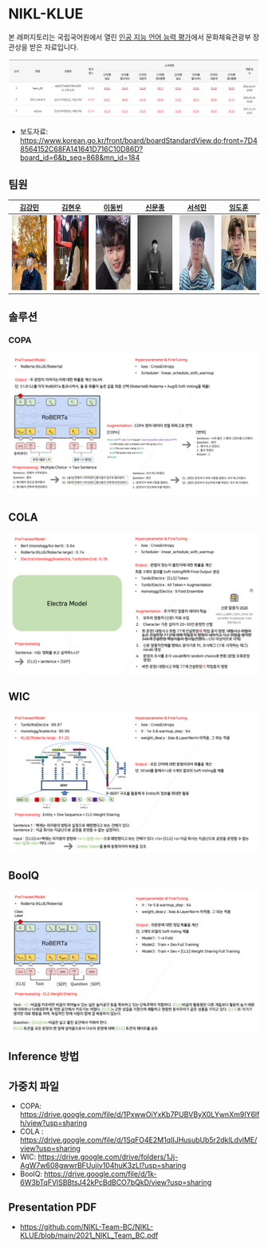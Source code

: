 # NIKL-KLUE

본 레퍼지토리는 국립국어원에서 열린 [인공 지능 언어 능력 평가](https://corpus.korean.go.kr/task/taskLeaderBoard.do?taskId=4&clCd=ING_TASK&subMenuId=sub04)에서 문화체육관광부 장관상을 받은 자료입니다. 

![image-20211118180339167](./Img/Leaderboard.png)

- 보도자료: https://www.korean.go.kr/front/board/boardStandardView.do;front=7D48564152C68FA141641D716C10D86D?board_id=6&b_seq=868&mn_id=184



## 팀원

| [김강민](https://github.com/Gangsss)                         | [김현우](https://github.com/choco9966)                       | [이동빈](https://github.com/Dongbin-Lee-git)                 | [신문종](https://github.com/moon-jong)                       | [서석민](https://github.com/min1321)                         | [임도훈](https://github.com/vail131)                         |
| ------------------------------------------------------------ | ------------------------------------------------------------ | ------------------------------------------------------------ | ------------------------------------------------------------ | ------------------------------------------------------------ | ------------------------------------------------------------ |
| <img src="./Img/Team_BC_김강민.jpg" width="10000" height="150"> | <img src="./Img/Team_BC_김현우.png" width="10000" height="150"> | <img src="./Img/Team_BC_이동빈.png" width="10000" height="150"> | <img src="./Img/Team_BC_신문종.JPG" width="10000" height="150"> | <img src="./Img/Team_BC_서석민.jpeg" width="10000" height="150"> | <img src="./Img/Team_BC_임도훈.jpg" width="10000" height="150"> |



## 솔루션

### COPA

![image-20211118193702430](./Img/COPA.png)



## COLA

![image-20211118193702430](./Img/COLA.png)



## WIC 

![image-20211118193702430](./Img/WIC.png)



## BoolQ

![image-20211118193702430](./Img/BoolQ.png)



## Inference 방법 





## 가중치 파일

- COPA: https://drive.google.com/file/d/1PxwwOiYxKb7PUBVByX0LYwnXm9IY6lfh/view?usp=sharing  
- COLA : https://drive.google.com/file/d/1SqFO4E2M1qIIJHusubUb5r2dklLdvlME/view?usp=sharing  
- WIC: https://drive.google.com/drive/folders/1Jj-AgW7w608gwwrBFUujiv104huK3zLl?usp=sharing
- BoolQ: https://drive.google.com/file/d/1k-6W3bTqFVlSBBtsJ42kPcBdBCO7bQkD/view?usp=sharing  



## Presentation PDF
- https://github.com/NIKL-Team-BC/NIKL-KLUE/blob/main/2021_NIKL_Team_BC.pdf  